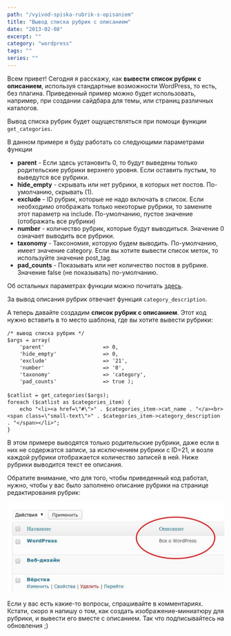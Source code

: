 ```yaml
---
path: "/vyivod-spiska-rubrik-s-opisaniem"
title: "Вывод списка рубрик с описанием"
date: "2013-02-08"
excerpt: ""
category: "wordpress"
tags: ""
series: ""
---
```


Всем привет! Сегодня я расскажу, как **вывести список рубрик с описанием**, используя стандартные возможности WordPress, то есть, без плагина. Приведенный пример можно будет использовать, например, при создании сайдбара для темы, или страниц различных каталогов.

Вывод списка рубрик будет ощуществляться при помощи функции `get_categories`.

В данном примере я буду работать со следующими параметрами функции

- **parent** - Если здесь установить 0, то будут выведены только родительские рубрики верхнего уровня. Если оставить пустым, то выведутся все рубрики.
- **hide\_empty** - скрывать или нет рубрики, в которых нет постов. По-умолчанию, скрывать (1).
- **exclude** - ID рубрик, которые не надо включать в список. Если необходимо отображать только некоторые рубрики, то замените этот параметр на include. По-умолчанию, пустое значение (отображать все рубрики)
- **number** - количество рубрик, которые будут выводиться. Значение 0 означает выводить все рубрики.
- **taxonomy** - Таксономия, которую будем выводить. По-умолчанию, имеет значение category. Если вы хотите вывести список меток, то используйте значение post\_tag.
- **pad\_counts** - Показывать или нет количество постов в рубрике. Значение false (не показывать) по-умолчанию.

Об остальных параметрах функции можно почитать [здесь](http://wp-kama.ru/function/get_categories).

За вывод описания рубрик отвечает функция `category_description`.

А теперь давайте создадим **список рубрик с описанием**. Этот код нужно вставить в то место шаблона, где вы хотите вывести рубрики:

```
/* вывод списка рубрик */
$args = array(
	'parent'                   => 0,
	'hide_empty'               => 0,
	'exclude'                  => '21',
	'number'                   => '0',
	'taxonomy'                 => 'category',
	'pad_counts'               => true );

$catlist = get_categories($args);
foreach ($catlist as $categories_item) {
	echo "<li><a href=\"#\">" . $categories_item->cat_name . "</a><br><span class=\"small-text\">" . $categories_item->category_description . "</span></li>";
} 
```

В этом примере выводятся только родительские рубрики, даже если в них не содержатся записи, за исключением рубрики с ID=21, и возле каждой рубрики отображается количество записей в ней. Ниже рубрики выводится текст ее описания.

Обратите внимание, что для того, чтобы приведенный код работал, нужно, чтобы у вас было заполнено описание рубрики на странице редактирования рубрик:

![Отображение описания рубрики в редакторе](images/screenshot_029.jpeg)

Если у вас есть какие-то вопросы, спрашивайте в комментариях. Кстати, скоро я напишу о том, как создать изображение-миниатюру для рубрики, и вывести его вместе с описанием. Так что подписывайтесь на обновления ;)
